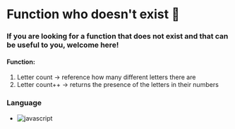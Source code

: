 # Function who doesn't exist 🧷

### If you are looking for a function that does not exist and that can be useful to you, welcome here!


#### Function:
1) Letter count -> reference how many different letters there are
2) Letter count++ -> returns the presence of the letters in their numbers

### Language

- ![javascript](https://img.shields.io/badge/javascript%20-%23323330.svg?&style=for-the-badge&logo=javascript&logoColor=%23F7DF1E)
